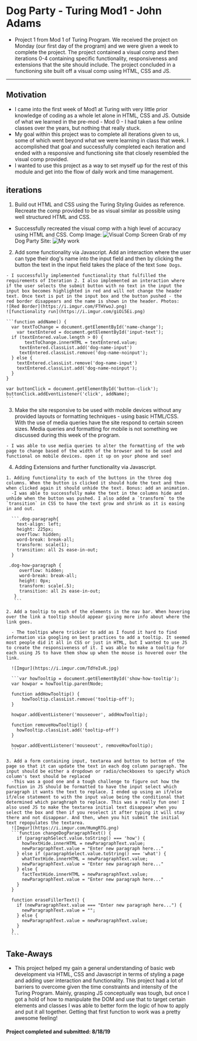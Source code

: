 # Dog Party - Turing Mod1 - John Adams
 - Project 1 from Mod 1 of Turing Program. We received the project on Monday (our first day of the program) and we were given a week to complete the project. The project contained a visual comp and then iterations 0-4 containing specific functionality, responsiveness and extensions that the site should include. The project concluded in a functioning site built off a visual comp using HTML, CSS and
 JS.

 ---

## Motivation
  - I came into the first week of Mod1 at Turing with very little prior knowledge of coding as a whole let alone in HTML, CSS and JS. Outside of what we learned in the pre-mod - Mod 0 - I had taken a few online classes over the years, but nothing that really stuck.
  - My goal within this project was to complete all iterations given to us, some of which went beyond what we were learning in class that week. I accomplished that goal and successfully completed each iteration and ended with a responsive and functioning site that closely resembled the visual comp provided.
  - I wanted to use this project as a way to set myself up for the rest of this module and get into the flow of daily work and time management.

## iterations
  1. Build out HTML and CSS using the Turing Styling Guides as reference. Recreate the comp provided to be as visual similar as possible using well structured HTML and CSS.

   - Successfully recreated the visual comp with a high level of accuracy using HTML and CSS. Comp Image:
   ![Visual Comp](https://i.imgur.com/WvCj5oz.jpg)
   Screen Grab of my Dog Party Site:
   ![My work](https://i.imgur.com/hWZH0Fh.jpg)

  2. Add some functionality via Javascript. Add an interaction where the user can type their dog's name into the input field and then by clicking the button the text in the input field takes the place of the text `Some Dogs`.

    - I successfully implemented functionality that fulfilled the requirements of Iteration 2. I also implemented an interaction where if the user selects the submit button with no text in the input the input box becomes highlighted in red and will not change the header text. Once text is put in the input box and the button pushed - the red border disappears and the name is shown in the header. Photos:
    ![Red Border](https://i.imgur.com/FTHYwoJ.png)
    ![functionality run](https://i.imgur.com/giOi5Ei.png)

    ```function addName() {
      var textToChange = document.getElementById('name-change');
    	var textEntered = document.getElementById('input-text');
      if (textEntered.value.length > 0) {
    	   textToChange.innerHTML = textEntered.value;
         textEntered.classList.add('dog-name-input')
         textEntered.classList.remove('dog-name-noinput');
      } else {
        textEntered.classList.remove('dog-name-input')
        textEntered.classList.add('dog-name-noinput');
      }
    }

    var buttonClick = document.getElementById('button-click');
    buttonClick.addEventListener('click', addName);
    ```

  3. Make the site responsive to be used with mobile devices without any provided layouts or formatting techniques - using basic HTML/CSS. With the use of media queries have the site respond to certain screen sizes. Media queries and formatting for mobile is not something we discussed during this week of the program.

    - I was able to use media queries to alter the formatting of the web page to change based of the width of the browser and to be used and functional on mobile devices. open it up on your phone and see!

  4. Adding Extensions and further functionality via Javascript.

    1. Adding functionality to each of the buttons in the three dog columns. When the button is clicked it should hide the text and then when clicked again it should unhide the text. Bonus: add an animation.
      -I was able to successfully make the text in the columns hide and unhide when the button was pushed. I also added a `transform` to the `transition` in CSS to have the text grow and shrink as it is easing in and out.

      ```.dog-paragraph{
        text-align: left;
        height: 225px;
        overflow: hidden;
        word-break: break-all;
        transform: scale(1);
        transition: all 2s ease-in-out;
      }

     .dog-how-paragraph {
         overflow: hidden;
         word-break: break-all;
         height: 0px;
         transform: scale(.5);
         transition: all 2s ease-in-out;
       }
       ```

    2. Add a tooltip to each of the elements in the nav bar. When hovering over the link a tooltip should appear giving more info about where the link goes.

      - The tooltips where trickier to add as I found it hard to find information via googling on best practices to add a tooltip. It seemed most people did it all in CSS or just in HTML, but I wanted to use JS to create the responsiveness of it. I was able to make a tooltip for each using JS to have them show up when the mouse is hovered over the link.

      ![Imgur](https://i.imgur.com/TdYeIvR.jpg)

      ```var howTooltip = document.getElementById('show-how-tooltip');
      var howpar = howTooltip.parentNode;

      function addHowTooltip() {
          howTooltip.classList.remove('tooltip-off');
      }

      howpar.addEventListener('mouseover', addHowTooltip);

      function removeHowTooltip() {
        howTooltip.classList.add('tooltip-off')
      }

      howpar.addEventListener('mouseout', removeHowTooltip);
      ```

    3. Add a form containing input, textarea and button to bottom of the page so that it can update the text in each dog column paragraph. The input should be either a dropdown or radio/checkboxes to specify which column's text should be replaced
      -This was a good one and a tough challenge to figure out how the function in JS should be formatted to have the input select which paragraph it wants the text to replace. I ended up using an if/else if/else statement to with the input value being the conditional that determined which paraghraph to replace. This was a really fun one! I also used JS to make the textarea initial text disappear when you select the box and then if you reselect it after typing it will stay there and not disappear. And then, when you hit submit the initial text repopulates the textarea.
      ![Imgur](https://i.imgur.com/HumgRTG.png)
      ```function changeDogParagraphText() {
        if (paragraphSelect.value.toString() === 'how') {
          howTextHide.innerHTML = newParagraphText.value;
          newParagraphText.value = "Enter new paragraph here..."
        } else if (paragraphSelect.value.toString() === 'what') {
          whatTextHide.innerHTML = newParagraphText.value;
          newParagraphText.value = "Enter new paragraph here..."
        } else {
          factTextHide.innerHTML = newParagraphText.value;
          newParagraphText.value = "Enter new paragraph here..."
        }
      }

      function eraseFillerText() {
        if (newParagraphText.value === "Enter new paragraph here...") {
          newParagraphText.value = "";
        } else {
          newParagraphText.value = newParagraphText.value;
        }
      }
      ```
## Take-Aways

 - This project helped my gain a general understanding of basic web development via HTML, CSS and Javascript in terms of styling a page and adding user interaction and functionality. This project had a lot of barriers to overcome given the time constraints and intensity of the Turing Program. Mainly, grasping JS conceptually was tough, but once I got a hold of how to manipulate the DOM and use that to target certain elements and classes I was able to better form the logic of how to apply and put it all together. Getting that first function to work was a pretty awesome feeling!

#### Project completed and submitted: 8/18/19
